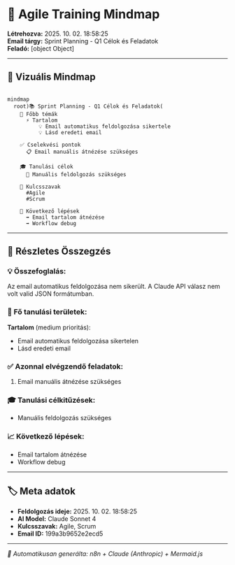 
# 📧 Agile Training Mindmap
**Létrehozva:** 2025. 10. 02. 18:58:25  
**Email tárgy:** Sprint Planning - Q1 Célok és Feladatok  
**Feladó:** [object Object]  

---

## 🧠 Vizuális Mindmap

```mermaid

mindmap
  root)📚 Sprint Planning - Q1 Célok és Feladatok(
    🎯 Főbb témák
      ⚡ Tartalom
          💡 Email automatikus feldolgozása sikertele
          💡 Lásd eredeti email
    
    ✅ Cselekvési pontok
      📋 Email manuális átnézése szükséges
    
    🎓 Tanulási célok
      🎯 Manuális feldolgozás szükséges
    
    🔑 Kulcsszavak  
      #Agile
      #Scrum
    
    📅 Következő lépések
      ➡️ Email tartalom átnézése
      ➡️ Workflow debug

```

---

## 📝 Részletes Összegzés

### 💡 Összefoglalás:
Az email automatikus feldolgozása nem sikerült. A Claude API válasz nem volt valid JSON formátumban.

### 🎯 Fő tanulási területek:
**Tartalom** (medium prioritás):
- Email automatikus feldolgozása sikertelen
- Lásd eredeti email

### ✅ Azonnal elvégzendő feladatok:
1. Email manuális átnézése szükséges

### 🎓 Tanulási célkitűzések:
- Manuális feldolgozás szükséges

### 📈 Következő lépések:
- Email tartalom átnézése
- Workflow debug

---

## 🏷️ Meta adatok
- **Feldolgozás ideje:** 2025. 10. 02. 18:58:25
- **AI Model:** Claude Sonnet 4
- **Kulcsszavak:** Agile, Scrum
- **Email ID:** 199a3b9652e2ecd5

---
*🤖 Automatikusan generálta: n8n + Claude (Anthropic) + Mermaid.js*
